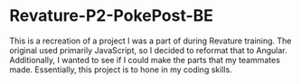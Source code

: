 # Revature-P2-PokePost-BE

This is a recreation of a project I was a part of during Revature training. 
The original used primarily JavaScript, so I decided to reformat that to Angular. 
Additionally, I wanted to see if I could make the parts that my teammates made.
Essentially, this project is to hone in my coding skills.
